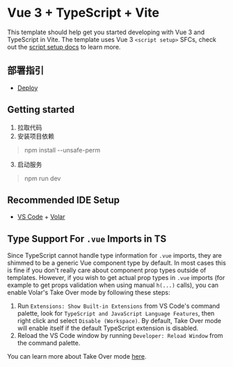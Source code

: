 # Vue 3 + TypeScript + Vite

This template should help get you started developing with Vue 3 and TypeScript in Vite. The template uses Vue 3 `<script setup>` SFCs, check out the [script setup docs](https://v3.vuejs.org/api/sfc-script-setup.html#sfc-script-setup) to learn more.

## 部署指引

- [Deploy](https://git.jinbaopay.com/docs/deploy/-/blob/master/deploy.md#mediasense)

## Getting started

1. 拉取代码
2. 安装项目依赖
> npm install --unsafe-perm
3. 启动服务
> npm run dev

## Recommended IDE Setup

- [VS Code](https://code.visualstudio.com/) + [Volar](https://marketplace.visualstudio.com/items?itemName=Vue.volar)

## Type Support For `.vue` Imports in TS

Since TypeScript cannot handle type information for `.vue` imports, they are shimmed to be a generic Vue component type by default. In most cases this is fine if you don't really care about component prop types outside of templates. However, if you wish to get actual prop types in `.vue` imports (for example to get props validation when using manual `h(...)` calls), you can enable Volar's Take Over mode by following these steps:

1. Run `Extensions: Show Built-in Extensions` from VS Code's command palette, look for `TypeScript and JavaScript Language Features`, then right click and select `Disable (Workspace)`. By default, Take Over mode will enable itself if the default TypeScript extension is disabled.
2. Reload the VS Code window by running `Developer: Reload Window` from the command palette.

You can learn more about Take Over mode [here](https://github.com/johnsoncodehk/volar/discussions/471).







<!-- 
// 客户信息查询 people:people:query
// 供应商管理 supplier:supplier:list 
// 收款管理 financial:sr:list
// 付款管理 financial:zf:list
// 项目信息 projectItem:project:list
// 用户查询 system:user:query
// 菜单管理 system:menu:list 
// 字典管理 system:dict:list
// 操作日志 monitor:operlog:list
// 登录日志 monitor:logininfor:list
// 用户管理 system:user:list
// 部门管理 system:dept:list
// 岗位管理 system:post:list
// 角色管理 system:role:list
// 菜单授权 system:menu:list
// 菜单查询 system:menu:query
// 客户管理 people:people:list
// 项目信息查询 projectItem:project:query
// 合同管理 contract:contract:list
// 供应商管理查询 supplier:supplier:query
// 字典查询 system:dict:query
// 部门查询 system:dept:query
// 角色查询 system:role:query
// 参数查询 system:config:query
// 岗位查询 system:post:query
// 岗位导出 system:post:export
// 角色导出 system:role:export
// 参数删除 system:config:remove
// 参数导出 system:config:export
// 参数设置 system:config:list







// 客户信息查询 people:people:query
// 客户信息新增 people:people:add 
// 客户信息修改 people:people:edit
// 客户信息删除 people:people:remove
// 客户信息导出 people:people:export
// 供应商管理 supplier:supplier:list 
// 收款管理 financial:sr:list
// 付款管理 financial:zf:list
// 项目信息 projectItem:project:list
// 用户查询 system:user:query
// 用户新增 system:user:add
// 用户修改 system:user:edit
// 用户删除 system:user:remove
// 用户导出 system:user:export 
// 用户导入 system:user:import
// 重置密码 system:user:resetPwd
// 菜单管理 system:menu:list 
// 字典管理 system:dict:list
// 参数设置 system:config:list
// 操作日志 monitor:operlog:list
// 登录日志 monitor:logininfor:list
// 用户管理 system:user:list
// 部门管理 system:dept:list
// 岗位管理 system:post:list
// 角色管理 system:role:list
// 菜单授权 system:menu:list
// 菜单查询 system:menu:query
// 菜单新增 system:menu:add
// 菜单修改 system:menu:edit
// 菜单删除 system:menu:remove
// 客户管理 people:people:list
// 项目信息查询 projectItem:project:query
// 项目信息新增 projectItem:project:add
// 项目信息修改 projectItem:project:edit
// 项目信息删除 projectItem:project:remove
// 项目信息导出 projectItem:project:export
// 合同管理 contract:contract:list
// 供应商管理查询 supplier:supplier:query
// 供应商管理新增 supplier:supplier:add
// 供应商管理修改 supplier:supplier:edit
// 供应商管理删除 supplier:supplier:remove
// 供应商管理导出 supplier:supplier:export
// 字典查询 system:dict:query
// 字典新增 system:dict:add
// 字典修改 system:dict:edit
// 字典删除 system:dict:remove 
// 字典导出 system:dict:export
// 部门查询 system:dept:query
// 部门新增 system:dept:add
// 部门修改 system:dept:edit
// 部门删除 system:dept:remove
// 角色查询 system:role:query
// 角色新增 system:role:add
// 角色修改 system:role:edit
// 角色删除 system:role:remove
// 角色导出 system:role:export
// 参数查询 system:config:query
// 参数新增 system:config:add
// 参数修改 system:config:edit
// 参数删除 system:config:remove
// 参数导出 system:config:export
// 岗位查询 system:post:query
// 岗位新增 system:post:add
// 岗位修改 system:post:edit 
// 岗位删除 system:post:remove
// 岗位导出 system:post:export -->
